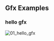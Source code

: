 ## Gfx Examples

### hello gfx
![01_hello_gfx](https://raw.githubusercontent.com/hamad-almamari/jai-sk/master/examples/01_hello_gfx.png)